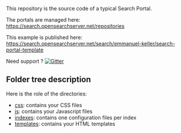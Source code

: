 This repository is the source code of a typical Search Portal.

The portals are managed here:
https://search.opensearchserver.net/repositories

This example is published here:
https://search.opensearchserver.net/search/emmanuel-keller/search-portal-template

Need support ? [![Gitter](https://badges.gitter.im/jaeksoft/search-portal-template.svg)](https://gitter.im/jaeksoft/search-portal-template?utm_source=badge&utm_medium=badge&utm_campaign=pr-badge)

## Folder tree description

Here is the role of the directories:
- [css](css): contains your CSS files
- [js](js): contains your Javascript files
- [indexes](indexes): contains one configuration files per index
- [templates](templates): contains your HTML templates
